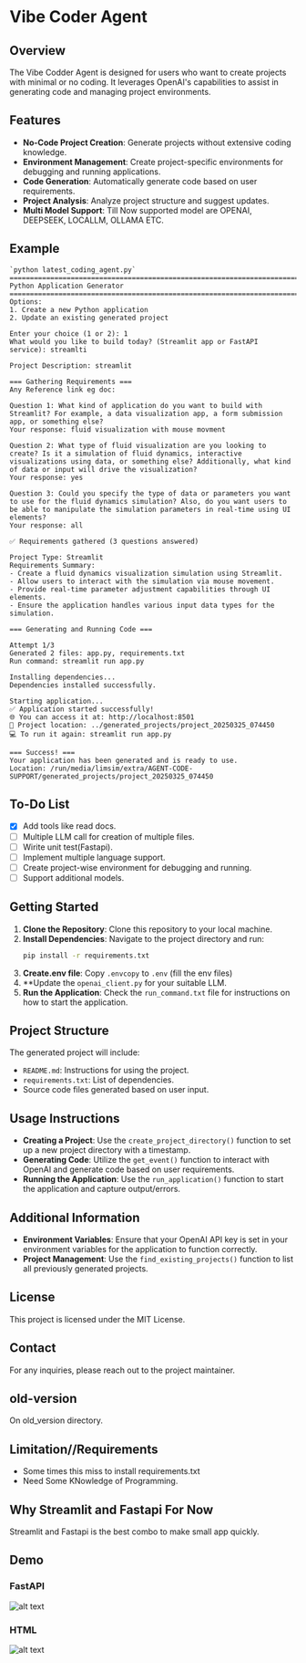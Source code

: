 # Vibe Coder Agent

## Overview
The Vibe Codder Agent is designed for users who want to create projects with minimal or no coding. It leverages OpenAI's capabilities to assist in generating code and managing project environments.

## Features
- **No-Code Project Creation**: Generate projects without extensive coding knowledge.
- **Environment Management**: Create project-specific environments for debugging and running applications.
- **Code Generation**: Automatically generate code based on user requirements.
- **Project Analysis**: Analyze project structure and suggest updates.
- **Multi Model Support**: Till Now supported model are OPENAI, DEEPSEEK, LOCALLM, OLLAMA ETC.

## Example
```
`python latest_coding_agent.py`
================================================================================
Python Application Generator
================================================================================
Options:
1. Create a new Python application
2. Update an existing generated project

Enter your choice (1 or 2): 1
What would you like to build today? (Streamlit app or FastAPI service): streamlti

Project Description: streamlit

=== Gathering Requirements ===
Any Reference link eg doc: 

Question 1: What kind of application do you want to build with Streamlit? For example, a data visualization app, a form submission app, or something else?
Your response: fluid visualization with mouse movment

Question 2: What type of fluid visualization are you looking to create? Is it a simulation of fluid dynamics, interactive visualizations using data, or something else? Additionally, what kind of data or input will drive the visualization?
Your response: yes

Question 3: Could you specify the type of data or parameters you want to use for the fluid dynamics simulation? Also, do you want users to be able to manipulate the simulation parameters in real-time using UI elements?
Your response: all

✅ Requirements gathered (3 questions answered)

Project Type: Streamlit
Requirements Summary:
- Create a fluid dynamics visualization simulation using Streamlit.
- Allow users to interact with the simulation via mouse movement.
- Provide real-time parameter adjustment capabilities through UI elements.
- Ensure the application handles various input data types for the simulation.

=== Generating and Running Code ===

Attempt 1/3
Generated 2 files: app.py, requirements.txt
Run command: streamlit run app.py

Installing dependencies...
Dependencies installed successfully.

Starting application...
✅ Application started successfully!
🌐 You can access it at: http://localhost:8501
📂 Project location: ../generated_projects/project_20250325_074450
💻 To run it again: streamlit run app.py

=== Success! ===
Your application has been generated and is ready to use.
Location: /run/media/limsim/extra/AGENT-CODE-SUPPORT/generated_projects/project_20250325_074450
```

## To-Do List
- [x] Add tools like read docs.
- [ ] Multiple LLM call for creation of multiple files.
- [ ] Wirite unit test(Fastapi).
- [ ] Implement multiple language support.
- [ ] Create project-wise environment for debugging and running.
- [ ] Support additional models.

## Getting Started
1. **Clone the Repository**: Clone this repository to your local machine.
2. **Install Dependencies**: Navigate to the project directory and run:
   ```bash
   pip install -r requirements.txt
   ```
3. **Create.env file**: Copy `.envcopy` to `.env` (fill the env files)
4. **Update the `openai_client.py` for your suitable LLM.
4. **Run the Application**: Check the `run_command.txt` file for instructions on how to start the application.

## Project Structure
The generated project will include:
- `README.md`: Instructions for using the project.
- `requirements.txt`: List of dependencies.
- Source code files generated based on user input.

## Usage Instructions
- **Creating a Project**: Use the `create_project_directory()` function to set up a new project directory with a timestamp.
- **Generating Code**: Utilize the `get_event()` function to interact with OpenAI and generate code based on user requirements.
- **Running the Application**: Use the `run_application()` function to start the application and capture output/errors.

## Additional Information
- **Environment Variables**: Ensure that your OpenAI API key is set in your environment variables for the application to function correctly.
- **Project Management**: Use the `find_existing_projects()` function to list all previously generated projects.

## License
This project is licensed under the MIT License.

## Contact
For any inquiries, please reach out to the project maintainer.

## old-version

On old_version directory.

## Limitation//Requirements
- Some times this miss to install requirements.txt
- Need Some KNowledge of Programming.

## Why Streamlit and Fastapi For Now
Streamlit and Fastapi is the best combo to make small app quickly.

## Demo
### FastAPI
![alt text](image.png)
### HTML
![alt text](image-1.png)

